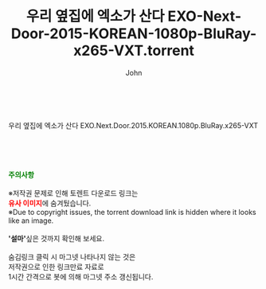 ﻿---
layout: post
title:  "우리 옆집에 엑소가 산다 EXO-Next-Door-2015-KOREAN-1080p-BluRay-x265-VXT.torrent"
author: John
categories: [ 영화 ]
tags: [  ]
image:  
description: "우리 옆집에 엑소가 산다 EXO-Next-Door-2015-KOREAN-1080p-BluRay-x265-VXT torrent 정보 공유"
toc: true
toc_sticky: true
---

<br>
<div class="view-img">
<a class="view_image" href="https://torrentmobile60.com/bbs/view_image.php?fn=%2Fdata%2Ffile%2Fmovie%2F3659260999_YfA0JEIu_ed0a77d154266b31b9b3219f48833e5afe788976.jpg" target="_blank"><img alt="" class="img-tag" content="https://torrentmobile60.com/data/file/movie/3659260999_YfA0JEIu_ed0a77d154266b31b9b3219f48833e5afe788976.jpg" itemprop="image" src="https://torrentmobile60.com/data/file/movie/3659260999_YfA0JEIu_ed0a77d154266b31b9b3219f48833e5afe788976.jpg"/></a></div><div class="view-content" itemprop="description">
<p>우리 옆집에 엑소가 산다 EXO.Next.Door.2015.KOREAN.1080p.BluRay.x265-VXT<br/></p> </div>
    
<br><br><br>
<p data-ke-size="size16"><b><span style="color: green;">주의사항</span></b><br /><br />※저작권 문제로 인해 토렌트 다운로드 링크는<br /><b><span style="color: red;">유사 이미지</span></b>에 숨겨뒀습니다.<br />※Due to copyright issues, the torrent download link is hidden where it looks like an image.<br /><br /><b>'설마'</b>싶은 것까지 확인해 보세요.<br /><br />숨김링크 클릭 시 마그넷 나타나지 않는 것은<br />저작권으로 인한 링크만료 자료로<br />1시간 간격으로 봇에 의해 마그넷 주소 갱신됩니다.</p>
